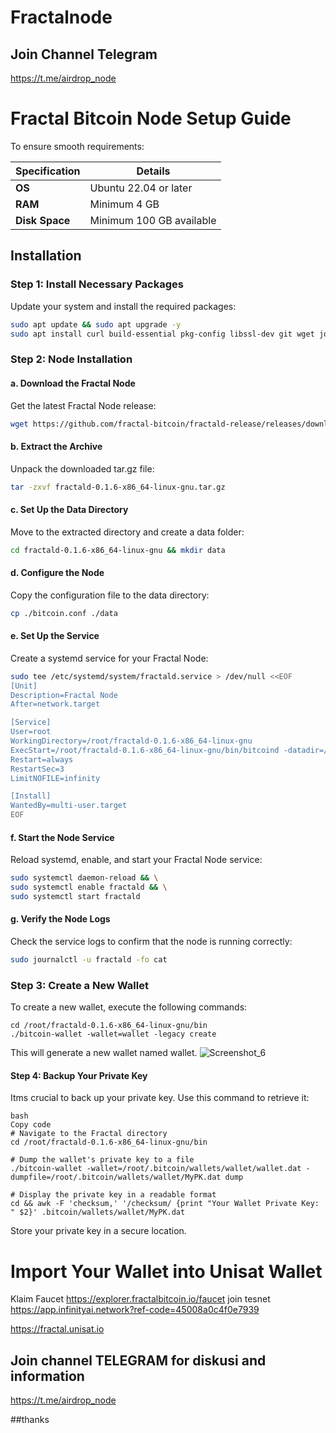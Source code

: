 # Fractalnode
## Join Channel Telegram

https://t.me/airdrop_node

# Fractal Bitcoin Node Setup Guide

To ensure smooth requirements:

| Specification        | Details                           |
|----------------------|-----------------------------------|
| **OS**               | Ubuntu 22.04 or later             |
| **RAM**              | Minimum 4 GB                      |
| **Disk Space**       | Minimum 100 GB available          |

## Installation

### Step 1: Install Necessary Packages

Update your system and install the required packages:

```bash
sudo apt update && sudo apt upgrade -y
sudo apt install curl build-essential pkg-config libssl-dev git wget jq make gcc chrony -y
```

### Step 2: Node Installation

#### a. Download the Fractal Node

Get the latest Fractal Node release:

```bash
wget https://github.com/fractal-bitcoin/fractald-release/releases/download/v0.1.6/fractald-0.1.6-x86_64-linux-gnu.tar.gz
```

#### b. Extract the Archive
Unpack the downloaded tar.gz file:

```bash
tar -zxvf fractald-0.1.6-x86_64-linux-gnu.tar.gz
```

#### c. Set Up the Data Directory
Move to the extracted directory and create a data folder:

```bash
cd fractald-0.1.6-x86_64-linux-gnu && mkdir data
```

#### d. Configure the Node
Copy the configuration file to the data directory:

```bash
cp ./bitcoin.conf ./data
```

#### e. Set Up the Service
Create a systemd service for your Fractal Node:

```bash
sudo tee /etc/systemd/system/fractald.service > /dev/null <<EOF
[Unit]
Description=Fractal Node
After=network.target

[Service]
User=root
WorkingDirectory=/root/fractald-0.1.6-x86_64-linux-gnu
ExecStart=/root/fractald-0.1.6-x86_64-linux-gnu/bin/bitcoind -datadir=/root/fractald-0.1.6-x86_64-linux-gnu/data/ -maxtipage=504576000
Restart=always
RestartSec=3
LimitNOFILE=infinity

[Install]
WantedBy=multi-user.target
EOF
```

#### f. Start the Node Service
Reload systemd, enable, and start your Fractal Node service:

```bash
sudo systemctl daemon-reload && \
sudo systemctl enable fractald && \
sudo systemctl start fractald
```

#### g. Verify the Node Logs
Check the service logs to confirm that the node is running correctly:

```bash
sudo journalctl -u fractald -fo cat
```

### Step 3: Create a New Wallet
To create a new wallet, execute the following commands:

```shell
cd /root/fractald-0.1.6-x86_64-linux-gnu/bin
./bitcoin-wallet -wallet=wallet -legacy create
```
This will generate a new wallet named wallet.
![Screenshot_6](https://github.com/user-attachments/assets/42465c83-699e-4069-831d-f0691a79445a)

#### Step 4: Backup Your Private Key
Itms crucial to back up your private key. Use this command to retrieve it:

```shell
bash
Copy code
# Navigate to the Fractal directory
cd /root/fractald-0.1.6-x86_64-linux-gnu/bin

# Dump the wallet's private key to a file
./bitcoin-wallet -wallet=/root/.bitcoin/wallets/wallet/wallet.dat -dumpfile=/root/.bitcoin/wallets/wallet/MyPK.dat dump

# Display the private key in a readable format
cd && awk -F 'checksum,' '/checksum/ {print "Your Wallet Private Key: " $2}' .bitcoin/wallets/wallet/MyPK.dat
```
Store your private key in a secure location.


# Import Your Wallet into Unisat Wallet
Klaim Faucet 
https://explorer.fractalbitcoin.io/faucet
join tesnet
https://app.infinityai.network?ref-code=45008a0c4f0e7939

https://fractal.unisat.io

## Join channel TELEGRAM for diskusi and information

https://t.me/airdrop_node

##thanks





